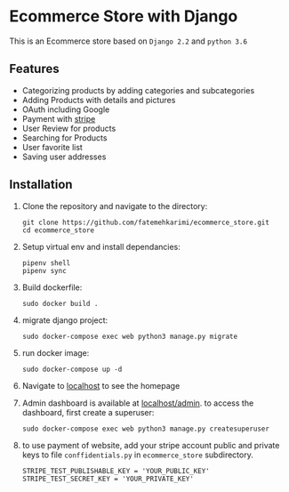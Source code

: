 # Ecommerce Store with Django
This is an Ecommerce store based on `Django 2.2` and `python 3.6`


## Features
* Categorizing products by adding categories and subcategories
* Adding Products with details and pictures
* OAuth including Google
* Payment with [stripe](www.stripe.com)
* User Review for products
* Searching for Products
* User favorite list
* Saving user addresses

## Installation
1. Clone the repository and navigate to the directory:

    ```
    git clone https://github.com/fatemehkarimi/ecommerce_store.git
    cd ecommerce_store
    ```
1. Setup virtual env and install dependancies:

    ```
    pipenv shell
    pipenv sync
    ```
1. Build dockerfile:

    ```
    sudo docker build .
    ```
1. migrate django project:

    ```
    sudo docker-compose exec web python3 manage.py migrate
    ```
1. run docker image:

    ```
    sudo docker-compose up -d
    ```
1. Navigate to [localhost](http://localhost:8000) to see the homepage
1. Admin dashboard is available at [localhost/admin](http://localhost:8000/admin). to access the dashboard, first create a superuser:

    ```
    sudo docker-compose exec web python3 manage.py createsuperuser
    ```
1. to use payment of website, add your stripe account public and private keys to file `conffidentials.py` in `ecommerce_store` subdirectory.

    ```
    STRIPE_TEST_PUBLISHABLE_KEY = 'YOUR_PUBLIC_KEY'
    STRIPE_TEST_SECRET_KEY = 'YOUR_PRIVATE_KEY'
    ```

